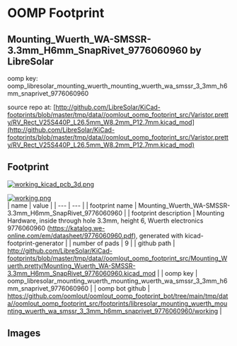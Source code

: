 # OOMP Footprint  
## Mounting_Wuerth_WA-SMSSR-3.3mm_H6mm_SnapRivet_9776060960  by LibreSolar  
  
oomp key: oomp_libresolar_mounting_wuerth_mounting_wuerth_wa_smssr_3_3mm_h6mm_snaprivet_9776060960  
  
source repo at: [http://github.com/LibreSolar/KiCad-footprints/blob/master/tmp/data//oomlout_oomp_footprint_src/Varistor.pretty/RV_Rect_V25S440P_L26.5mm_W8.2mm_P12.7mm.kicad_mod](http://github.com/LibreSolar/KiCad-footprints/blob/master/tmp/data//oomlout_oomp_footprint_src/Varistor.pretty/RV_Rect_V25S440P_L26.5mm_W8.2mm_P12.7mm.kicad_mod)  
## Footprint  
  
[![working_kicad_pcb_3d.png](working_kicad_pcb_3d_600.png)](working_kicad_pcb_3d.png)  
  
[![working.png](working_600.png)](working.png)  
| name | value | 
| --- | --- | 
| footprint name | Mounting_Wuerth_WA-SMSSR-3.3mm_H6mm_SnapRivet_9776060960 | 
| footprint description | Mounting Hardware, inside through hole 3.3mm, height 6, Wuerth electronics 9776060960 (https://katalog.we-online.com/em/datasheet/9776060960.pdf), generated with kicad-footprint-generator | 
| number of pads | 9 | 
| github path | http://github.com/LibreSolar/KiCad-footprints/blob/master/tmp/data//oomlout_oomp_footprint_src/Mounting_Wuerth.pretty/Mounting_Wuerth_WA-SMSSR-3.3mm_H6mm_SnapRivet_9776060960.kicad_mod | 
| oomp key | oomp_libresolar_mounting_wuerth_mounting_wuerth_wa_smssr_3_3mm_h6mm_snaprivet_9776060960 | 
| oomp bot github | https://github.com/oomlout/oomlout_oomp_footprint_bot/tree/main/tmp/data//oomlout_oomp_footprint_src/footprints/libresolar_mounting_wuerth_mounting_wuerth_wa_smssr_3_3mm_h6mm_snaprivet_9776060960/working | 
## Images  
